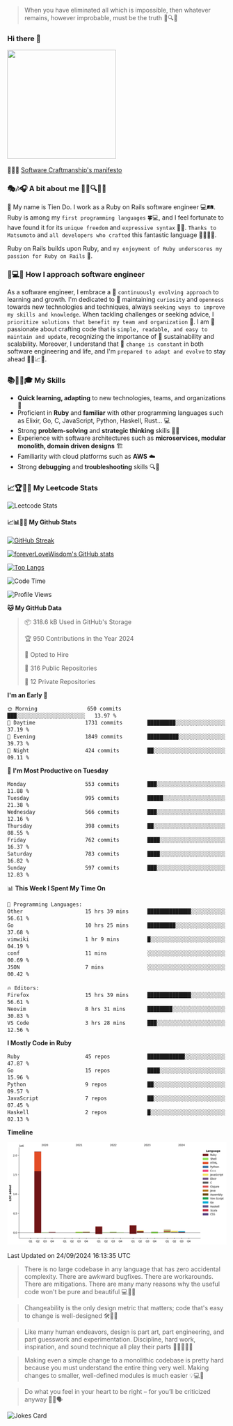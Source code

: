 > When you have eliminated all which is impossible, then whatever remains, however improbable, must be the truth 🤔🔍💡
### Hi there 👋

<!--
**foreverLoveWisdom/foreverLoveWisdom** is a ✨ _special_ ✨ repository because its `README.md` (this file) appears on your GitHub profile.

Here are some ideas to get you started:

- 🔭 I’m currently working on ...
- 🌱 I’m currently learning ...
- 👯 I’m looking to collaborate on ...
- 🤔 I’m looking for help with ...
- 💬 Ask me about ...
- 📫 How to reach me: ...
- 😄 Pronouns: ...
- ⚡ Fun fact: ...
-->

<img src="https://codecondo.com/wp-content/uploads/2017/09/railslogo.png" width="250" height="250">

 📜🔨🌟 [Software Craftmanship's manifesto](http://manifesto.softwarecraftsmanship.org/)

### 🎭🎶🎧 A bit about me 🕵️‍♀️🔍🕵️‍♂️
👋 My name is Tien Do. I work as a Ruby on Rails software engineer 💻🛤️. Ruby is among my `first programming languages` 🍀💻, and I feel fortunate to have found it for its `unique freedom` and `expressive syntax` 🤗💬. `Thanks to Matsumoto` and `all developers who crafted` this fantastic language 🙏👨‍💻🌟.

Ruby on Rails builds upon Ruby, and `my enjoyment of Ruby underscores my passion for Ruby on Rails` 🤩.

### 🤔💻🔨 How I approach software engineer
As a software engineer, I embrace a 🔄 `continuously evolving approach` to learning and growth. I'm dedicated to 🤔 maintaining `curiosity` and `openness` towards new technologies and techniques, always `seeking ways to improve my skills and knowledge`. When tackling challenges or seeking advice, I `prioritize solutions that benefit my team and organization` 👥. I am 🎉 passionate about crafting code that is `simple, readable, and easy to maintain and update`, recognizing the importance of 🌱 sustainability and scalability. Moreover, I understand that 🌊 `change is constant` in both software engineering and life, and I'm `prepared to adapt and evolve` to stay ahead 🏃‍♂️📈🔄.

### 📚🧑‍💻🎓 My Skills
- **Quick learning, adapting** to new technologies, teams, and organizations 🚀
- Proficient in **Ruby** and **familiar** with other programming languages such as Elixir, Go, C, JavaScript, Python, Haskell, Rust... 💻
- Strong **problem-solving** and **strategic thinking** skills 🤔💡
- Experience with software architectures such as **microservices, modular monolith, domain driven designs** 🏗️
- Familiarity with cloud platforms such as **AWS** ☁️ 
- Strong **debugging** and **troubleshooting** skills 🔍🐞


### 📈🏆🧑‍💻 My Leetcode Stats
![Leetcode Stats](https://leetcard.jacoblin.cool/foreverLoveWisdom)

#### 📈📊👨‍💻  My Github Stats

[![GitHub Streak](https://github-readme-streak-stats.herokuapp.com/?user=foreverLoveWisdom&theme=dracula)](https://git.io/streak-stats)
&nbsp;
&nbsp;

[![foreverLoveWisdom's GitHub stats](https://github-readme-stats.vercel.app/api?username=foreverLoveWisdom&show_icons=true&theme=react&count_private=true)](https://github.com/anuraghazra/github-readme-stats)

[![Top Langs](https://github-readme-stats.vercel.app/api/top-langs/?username=foreverLoveWisdom&show_icons=true&theme=vue-dark)](https://github.com/anuraghazra/github-readme-stats)

<!--START_SECTION:waka-->
![Code Time](http://img.shields.io/badge/Code%20Time-3%2C314%20hrs%2018%20mins-blue)

![Profile Views](http://img.shields.io/badge/Profile%20Views-4-blue)

**🐱 My GitHub Data** 

> 📦 318.6 kB Used in GitHub's Storage 
 > 
> 🏆 950 Contributions in the Year 2024
 > 
> 💼 Opted to Hire
 > 
> 📜 316 Public Repositories 
 > 
> 🔑 12 Private Repositories 
 > 
**I'm an Early 🐤** 

```text
🌞 Morning                650 commits         ███░░░░░░░░░░░░░░░░░░░░░░   13.97 % 
🌆 Daytime                1731 commits        █████████░░░░░░░░░░░░░░░░   37.19 % 
🌃 Evening                1849 commits        ██████████░░░░░░░░░░░░░░░   39.73 % 
🌙 Night                  424 commits         ██░░░░░░░░░░░░░░░░░░░░░░░   09.11 % 
```
📅 **I'm Most Productive on Tuesday** 

```text
Monday                   553 commits         ███░░░░░░░░░░░░░░░░░░░░░░   11.88 % 
Tuesday                  995 commits         █████░░░░░░░░░░░░░░░░░░░░   21.38 % 
Wednesday                566 commits         ███░░░░░░░░░░░░░░░░░░░░░░   12.16 % 
Thursday                 398 commits         ██░░░░░░░░░░░░░░░░░░░░░░░   08.55 % 
Friday                   762 commits         ████░░░░░░░░░░░░░░░░░░░░░   16.37 % 
Saturday                 783 commits         ████░░░░░░░░░░░░░░░░░░░░░   16.82 % 
Sunday                   597 commits         ███░░░░░░░░░░░░░░░░░░░░░░   12.83 % 
```


📊 **This Week I Spent My Time On** 

```text
💬 Programming Languages: 
Other                    15 hrs 39 mins      ██████████████░░░░░░░░░░░   56.61 % 
Go                       10 hrs 25 mins      █████████░░░░░░░░░░░░░░░░   37.68 % 
vimwiki                  1 hr 9 mins         █░░░░░░░░░░░░░░░░░░░░░░░░   04.19 % 
conf                     11 mins             ░░░░░░░░░░░░░░░░░░░░░░░░░   00.69 % 
JSON                     7 mins              ░░░░░░░░░░░░░░░░░░░░░░░░░   00.42 % 

🔥 Editors: 
Firefox                  15 hrs 39 mins      ██████████████░░░░░░░░░░░   56.61 % 
Neovim                   8 hrs 31 mins       ████████░░░░░░░░░░░░░░░░░   30.83 % 
VS Code                  3 hrs 28 mins       ███░░░░░░░░░░░░░░░░░░░░░░   12.56 % 
```

**I Mostly Code in Ruby** 

```text
Ruby                     45 repos            ████████████░░░░░░░░░░░░░   47.87 % 
Go                       15 repos            ████░░░░░░░░░░░░░░░░░░░░░   15.96 % 
Python                   9 repos             ██░░░░░░░░░░░░░░░░░░░░░░░   09.57 % 
JavaScript               7 repos             ██░░░░░░░░░░░░░░░░░░░░░░░   07.45 % 
Haskell                  2 repos             █░░░░░░░░░░░░░░░░░░░░░░░░   02.13 % 
```



**Timeline**

![Lines of Code chart](https://raw.githubusercontent.com/foreverLoveWisdom/foreverLoveWisdom/main/assets/bar_graph.png)


 Last Updated on 24/09/2024 16:13:35 UTC
<!--END_SECTION:waka-->


> There is no large codebase in any language that has zero accidental complexity. There are awkward bugfixes. There are workarounds. There are mitigations.
> There are many many reasons why the useful code won't be pure and beautiful 💻🐞🤔

> Changeability is the only design metric that matters; code that's easy to change is well-designed 🛠️🔄🎨

> Like many human endeavors, design is part art, part engineering, and part guesswork and experimentation. Discipline, hard work, inspiration, and sound technique all play their parts 🎨🧑‍💻🔬🧪

> Mak­ing even a sim­ple change to a mono­lith­ic code­base is pret­ty hard because you must under­stand the entire thing very well. Mak­ing changes to small­er, well-defined mod­ules is much easier 💡💻🤔
 
 > Do what you feel in your heart to be right – for you’ll be criticized anyway 💖🙏🗣️ 
 
![Jokes Card](https://readme-jokes.vercel.app/api)
